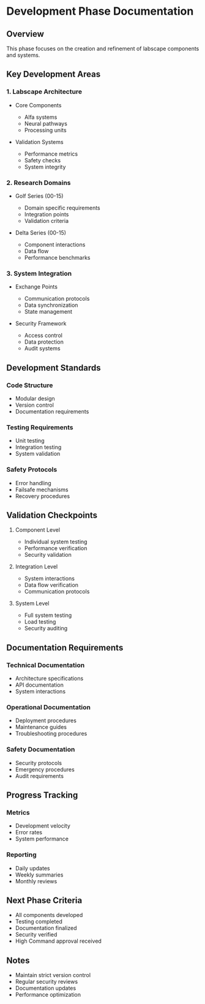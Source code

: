 # Development Phase Documentation

## Overview

This phase focuses on the creation and refinement of labscape components and systems.

## Key Development Areas

### 1. Labscape Architecture

- Core Components
  - Alfa systems
  - Neural pathways
  - Processing units

- Validation Systems
  - Performance metrics
  - Safety checks
  - System integrity

### 2. Research Domains

- Golf Series (00-15)
  - Domain specific requirements
  - Integration points
  - Validation criteria

- Delta Series (00-15)
  - Component interactions
  - Data flow
  - Performance benchmarks

### 3. System Integration

- Exchange Points
  - Communication protocols
  - Data synchronization
  - State management

- Security Framework
  - Access control
  - Data protection
  - Audit systems

## Development Standards

### Code Structure

- Modular design
- Version control
- Documentation requirements

### Testing Requirements

- Unit testing
- Integration testing
- System validation

### Safety Protocols

- Error handling
- Failsafe mechanisms
- Recovery procedures

## Validation Checkpoints

1. Component Level
   - Individual system testing
   - Performance verification
   - Security validation

2. Integration Level
   - System interactions
   - Data flow verification
   - Communication protocols

3. System Level
   - Full system testing
   - Load testing
   - Security auditing

## Documentation Requirements

### Technical Documentation

- Architecture specifications
- API documentation
- System interactions

### Operational Documentation

- Deployment procedures
- Maintenance guides
- Troubleshooting procedures

### Safety Documentation

- Security protocols
- Emergency procedures
- Audit requirements

## Progress Tracking

### Metrics

- Development velocity
- Error rates
- System performance

### Reporting

- Daily updates
- Weekly summaries
- Monthly reviews

## Next Phase Criteria

- All components developed
- Testing completed
- Documentation finalized
- Security verified
- High Command approval received

## Notes

- Maintain strict version control
- Regular security reviews
- Documentation updates
- Performance optimization